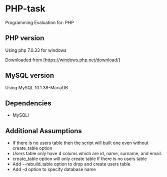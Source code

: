 # PHP-task
Programming Evaluation for: PHP

## PHP version
Using php 7.0.33 for windows

Downloaded from [https://windows.php.net/download/]

## MySQL version
Using MySQL 10.1.38-MariaDB

## Dependencies
- MySQLi

## Additional Assumptions
- If there is no users table then the script will built one even without create_table option
- Users table only have 4 colums which are id, name, surname, and email.
- create_table option will only create table if there is no users table
- Add --rebuild_table option to drop and create users table
- Add -d option to specify database name